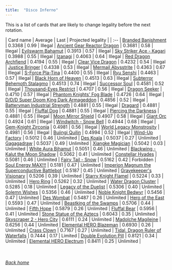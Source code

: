 ```yaml
---
title:  "Disco Inferno"
---
```


This is a list of cards that are likely to change legality before the next rotation.

| Card name | Average | Last | Projected legality |
| :-- |
[Branded Banishment](https://db.ygoprodeck.com/card/?search=Branded%20Banishment) | 0.3368 | 0.99 | Illegal |
[Ancient Gear Reactor Dragon](https://db.ygoprodeck.com/card/?search=Ancient%20Gear%20Reactor%20Dragon) | 0.3681 | 0.58 | Illegal |
[Evilswarm Bahamut](https://db.ygoprodeck.com/card/?search=Evilswarm%20Bahamut) | 0.3913 | 0.57 | Illegal |
[Sky Striker Ace - Kagari](https://db.ygoprodeck.com/card/?search=Sky%20Striker%20Ace%20-%20Kagari) | 0.3988 | 0.55 | Illegal |
[Izanagi](https://db.ygoprodeck.com/card/?search=Izanagi) | 0.4063 | 0.64 | Illegal |
[Red Dragon Archfiend](https://db.ygoprodeck.com/card/?search=Red%20Dragon%20Archfiend) | 0.4194 | 0.55 | Illegal |
[Clear Vice Dragon](https://db.ygoprodeck.com/card/?search=Clear%20Vice%20Dragon) | 0.4232 | 0.54 | Illegal |
[Justice Bringer](https://db.ygoprodeck.com/card/?search=Justice%20Bringer) | 0.4338 | 0.53 | Illegal |
[Mermail Abysstrite](https://db.ygoprodeck.com/card/?search=Mermail%20Abysstrite) | 0.4363 | 0.67 | Illegal |
[S-Force Pla-Tina](https://db.ygoprodeck.com/card/?search=S-Force%20Pla-Tina) | 0.4400 | 0.55 | Illegal |
[Ryu Senshi](https://db.ygoprodeck.com/card/?search=Ryu%20Senshi) | 0.4463 | 0.57 | Illegal |
[Black Horn of Heaven](https://db.ygoprodeck.com/card/?search=Black%20Horn%20of%20Heaven) | 0.4513 | 0.63 | Illegal |
[Subterror Behemoth Stalagmo](https://db.ygoprodeck.com/card/?search=Subterror%20Behemoth%20Stalagmo) | 0.4513 | 0.74 | Illegal |
[Successor Soul](https://db.ygoprodeck.com/card/?search=Successor%20Soul) | 0.4581 | 0.52 | Illegal |
[Thousand-Eyes Restrict](https://db.ygoprodeck.com/card/?search=Thousand-Eyes%20Restrict) | 0.4707 | 0.56 | Illegal |
[Dragon Seeker](https://db.ygoprodeck.com/card/?search=Dragon%20Seeker) | 0.4710 | 0.57 | Illegal |
[Phantom Knights' Fog Blade](https://db.ygoprodeck.com/card/?search=Phantom%20Knights'%20Fog%20Blade) | 0.4726 | 0.64 | Illegal |
[D/D/D Super Doom King Dark Armageddon](https://db.ygoprodeck.com/card/?search=D/D/D%20Super%20Doom%20King%20Dark%20Armageddon) | 0.4856 | 0.52 | Illegal |
[Batteryman Industrial Strength](https://db.ygoprodeck.com/card/?search=Batteryman%20Industrial%20Strength) | 0.4881 | 0.55 | Illegal |
[Dragard](https://db.ygoprodeck.com/card/?search=Dragard) | 0.4881 | 0.55 | Illegal |
[Fluffal Dog](https://db.ygoprodeck.com/card/?search=Fluffal%20Dog) | 0.4881 | 0.55 | Illegal |
[Piercing the Darkness](https://db.ygoprodeck.com/card/?search=Piercing%20the%20Darkness) | 0.4881 | 0.55 | Illegal |
[Moon Mirror Shield](https://db.ygoprodeck.com/card/?search=Moon%20Mirror%20Shield) | 0.4907 | 0.58 | Illegal |
[Giant Orc](https://db.ygoprodeck.com/card/?search=Giant%20Orc) | 0.4924 | 0.61 | Illegal |
[Windwitch - Snow Bell](https://db.ygoprodeck.com/card/?search=Windwitch%20-%20Snow%20Bell) | 0.4944 | 0.68 | Illegal |
[Gem-Knight Zirconia](https://db.ygoprodeck.com/card/?search=Gem-Knight%20Zirconia) | 0.4981 | 0.56 | Illegal |
[World Legacy Monstrosity](https://db.ygoprodeck.com/card/?search=World%20Legacy%20Monstrosity) | 0.4981 | 0.56 | Illegal |
[Bujingi Quilin](https://db.ygoprodeck.com/card/?search=Bujingi%20Quilin) | 0.4994 | 0.52 | Illegal |
[Wind-Up Factory](https://db.ygoprodeck.com/card/?search=Wind-Up%20Factory) | 0.5012 | 0.46 | Unlimited |
[Des Koala](https://db.ygoprodeck.com/card/?search=Des%20Koala) | 0.5037 | 0.27 | Unlimited |
[Gagagadraw](https://db.ygoprodeck.com/card/?search=Gagagadraw) | 0.5037 | 0.49 | Unlimited |
[Xiangke Magician](https://db.ygoprodeck.com/card/?search=Xiangke%20Magician) | 0.5042 | 0.03 | Unlimited |
[White Aura Bihamut](https://db.ygoprodeck.com/card/?search=White%20Aura%20Bihamut) | 0.5051 | 0.46 | Unlimited |
[Blackwing - Kalut the Moon Shadow](https://db.ygoprodeck.com/card/?search=Blackwing%20-%20Kalut%20the%20Moon%20Shadow) | 0.5062 | 0.41 | Unlimited |
[Constellar Hyades](https://db.ygoprodeck.com/card/?search=Constellar%20Hyades) | 0.5081 | 0.46 | Unlimited |
[Fairy Tail - Snow](https://db.ygoprodeck.com/card/?search=Fairy%20Tail%20-%20Snow) | 0.5162 | 0.42 | Forbidden |
[Soul Energy MAX!!!](https://db.ygoprodeck.com/card/?search=Soul%20Energy%20MAX!!!) | 0.5181 | 0.47 | Unlimited |
[Imperion Magnum the Superconductive Battlebot](https://db.ygoprodeck.com/card/?search=Imperion%20Magnum%20the%20Superconductive%20Battlebot) | 0.5187 | 0.45 | Unlimited |
[Gravekeeper's Visionary](https://db.ygoprodeck.com/card/?search=Gravekeeper's%20Visionary) | 0.5206 | 0.39 | Unlimited |
[Starry Knight Flamel](https://db.ygoprodeck.com/card/?search=Starry%20Knight%20Flamel) | 0.5224 | 0.33 | Unlimited |
[Hero Ring](https://db.ygoprodeck.com/card/?search=Hero%20Ring) | 0.5262 | 0.32 | Unlimited |
[Water Dragon Cluster](https://db.ygoprodeck.com/card/?search=Water%20Dragon%20Cluster) | 0.5285 | 0.18 | Unlimited |
[Legacy of the Duelist](https://db.ygoprodeck.com/card/?search=Legacy%20of%20the%20Duelist) | 0.5306 | 0.40 | Unlimited |
[Solemn Wishes](https://db.ygoprodeck.com/card/?search=Solemn%20Wishes) | 0.5356 | 0.46 | Unlimited |
[Noble Knight Bedwyr](https://db.ygoprodeck.com/card/?search=Noble%20Knight%20Bedwyr) | 0.5456 | 0.47 | Unlimited |
[Des Wombat](https://db.ygoprodeck.com/card/?search=Des%20Wombat) | 0.5487 | 0.26 | Unlimited |
[Hero of the East](https://db.ygoprodeck.com/card/?search=Hero%20of%20the%20East) | 0.5593 | 0.47 | Unlimited |
[Beastking of the Swamps](https://db.ygoprodeck.com/card/?search=Beastking%20of%20the%20Swamps) | 0.5706 | 0.44 | Unlimited |
[Fifth Hope](https://db.ygoprodeck.com/card/?search=Fifth%20Hope) | 0.5879 | 0.26 | Unlimited |
[Fluffal Bear](https://db.ygoprodeck.com/card/?search=Fluffal%20Bear) | 0.5956 | 0.41 | Unlimited |
[Stone Statue of the Aztecs](https://db.ygoprodeck.com/card/?search=Stone%20Statue%20of%20the%20Aztecs) | 0.6043 | 0.35 | Unlimited |
[Skyscraper 2 - Hero City](https://db.ygoprodeck.com/card/?search=Skyscraper%202%20-%20Hero%20City) | 0.6111 | 0.24 | Unlimited |
[Madolche Magileine](https://db.ygoprodeck.com/card/?search=Madolche%20Magileine) | 0.6256 | 0.44 | Unlimited |
[Elemental HERO Blazeman](https://db.ygoprodeck.com/card/?search=Elemental%20HERO%20Blazeman) | 0.6930 | 0.26 | Unlimited |
[Crass Clown](https://db.ygoprodeck.com/card/?search=Crass%20Clown) | 0.7167 | 0.27 | Unlimited |
[Tidal, Dragon Ruler of Waterfalls](https://db.ygoprodeck.com/card/?search=Tidal,%20Dragon%20Ruler%20of%20Waterfalls) | 0.7444 | 0.17 | Limited |
[Double Evolution Pill](https://db.ygoprodeck.com/card/?search=Double%20Evolution%20Pill) | 0.8121 | 0.34 | Unlimited |
[Elemental HERO Electrum](https://db.ygoprodeck.com/card/?search=Elemental%20HERO%20Electrum) | 0.8411 | 0.25 | Unlimited |

<br>

###### [Back home](index)